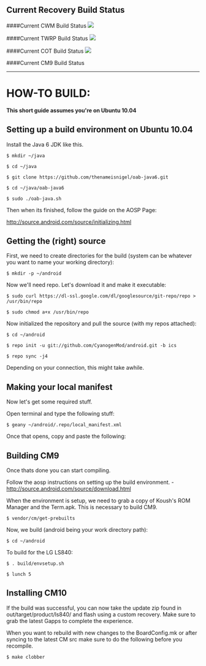 ## Current Recovery Build Status

####Current CWM Build Status
<a href='http://jenkins.gitmanagement.tk/job/CWM%20for%20the%20LG%20Viper%204G%20LTE/'><img src='http://jenkins.gitmanagement.tk/job/CWM%20for%20the%20LG%20Viper%204G%20LTE/badge/icon'></a>

####Current TWRP Build Status
<a href='http://jenkins.gitmanagement.tk/job/TWRP%20for%20the%20LG%20Viper%204G%20LTE/'><img src='http://jenkins.gitmanagement.tk/job/TWRP%20for%20the%20LG%20Viper%204G%20LTE/badge/icon'></a>

####Current COT Build Status
<a href='http://jenkins.gitmanagement.tk/job/COT%20for%20the%20LG%20Viper%204G%20LTE/'><img src='http://jenkins.gitmanagement.tk/job/COT%20for%20the%20LG%20Viper%204G%20LTE/badge/icon'></a>

####Current CM9 Build Status

-----------------------------------------------
HOW-TO BUILD:
=============
 
**This short guide assumes you're on Ubuntu 10.04**

Setting up a build environment on Ubuntu 10.04
-----------------------------------------------
Install the Java 6 JDK like this.

    $ mkdir ~/java

    $ cd ~/java

    $ git clone https://github.com/thenameisnigel/oab-java6.git

    $ cd ~/java/oab-java6

    $ sudo ./oab-java.sh

Then when its finished, follow the guide on the AOSP Page:

http://source.android.com/source/initializing.html


Getting the (right) source
--------------------------

First, we need to create directories for the build (system can be whatever you want to name your working directory):

    $ mkdir -p ~/android

Now we'll need repo. Let's download it and make it executable:

    $ sudo curl https://dl-ssl.google.com/dl/googlesource/git-repo/repo > /usr/bin/repo

    $ sudo chmod a+x /usr/bin/repo

Now initialized the repository and pull the source (with my repos attached):

    $ cd ~/android
    
    $ repo init -u git://github.com/CyanogenMod/android.git -b ics
    
    $ repo sync -j4

Depending on your connection, this might take awhile.


Making your local manifest
------------------------------------------------

Now let's get some required stuff.

Open terminal and type the following stuff:

	$ geany ~/android/.repo/local_manifest.xml
	
Once that opens, copy and paste the following:


<?xml version="1.0" encoding="UTF-8"?>
  <manifest>
    <project name="EpicCM/d710tools.git" path="d710tools" remote="github" revision="ics" />
    <project name="ViperCM/android_device_lge_ls840" path="device/lge/ls840" remote="github" revision="jb" />
    <project name="thenameisnigel/android_kernel_lge_ls840" path="kernel/lge/ls840" remote="github" revision="ics" />
    <project name="ProjectVendor/proprietary_vendor_lge" path="vendor/lge" remote="github" revision="ics" />
    <project name="EpicCM/android_device_samsung_d710" path="device/samsung/d710" remote="github" revision="smdk" />
    <project name="CyanogenMod/android_device_htc_msm8660-common" path="device/htc/msm8660-common" remote="github" revision="ics" />
    <project name="CyanogenMod/android_hardware_qcom_audio" path="hardware/qcom/audio" remote="github" revision="ics" />
    <project name="EpicAOSP/android_kernel_samsung_smdk4210_new" path="kernel/samsung/smdk4210" remote="github" revision="ics" />
    <project name="mcrosson/android_packages_apps_CMFileManager" path="packages/apps/CMFileManager" remote="github" revision="ics" />
    <project name="CyanogenMod/android_packages_apps_SamsungServiceMode" path="packages/apps/SamsungServiceMode" remote="github" revision="ics" />
  </manifest>


Building CM9
-------------
Once thats done you can start compiling.

Follow the aosp instructions on setting up the build environment. - http://source.android.com/source/download.html

When the environment is setup, we need to grab a copy of Koush's ROM Manager and the Term.apk. This is necessary to build CM9.

    $ vendor/cm/get-prebuilts


Now, we build (android being your work directory path):

    $ cd ~/android

To build for the LG LS840:
    
    $ . build/envsetup.sh
    
    $ lunch 5


Installing CM10
---------------
If the build was successful, you can now take the update zip found in out/target/product/ls840/ and flash using a custom recovery. Make sure to grab the latest Gapps to complete the experience.

When you want to rebuild with new changes to the BoardConfig.mk or after syncing to the latest CM src make sure to do the following before you recompile.

    $ make clobber


